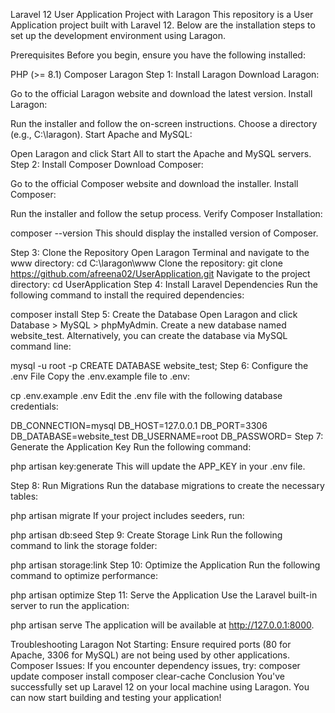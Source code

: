 Laravel 12 User Application Project with Laragon
This repository is a User Application project built with Laravel 12. Below are the installation steps to set up the development environment using Laragon.

Prerequisites
Before you begin, ensure you have the following installed:

PHP (>= 8.1)
Composer
Laragon
Step 1: Install Laragon
Download Laragon:

Go to the official Laragon website and download the latest version.
Install Laragon:

Run the installer and follow the on-screen instructions.
Choose a directory (e.g., C:\laragon).
Start Apache and MySQL:

Open Laragon and click Start All to start the Apache and MySQL servers.
Step 2: Install Composer
Download Composer:

Go to the official Composer website and download the installer.
Install Composer:

Run the installer and follow the setup process.
Verify Composer Installation:

composer --version
This should display the installed version of Composer.

Step 3: Clone the Repository
Open Laragon Terminal and navigate to the www directory:
cd C:\laragon\www
Clone the repository:
git clone https://github.com/afreena02/UserApplication.git
Navigate to the project directory:
cd UserApplication
Step 4: Install Laravel Dependencies
Run the following command to install the required dependencies:

composer install
Step 5: Create the Database
Open Laragon and click Database > MySQL > phpMyAdmin.
Create a new database named website_test.
Alternatively, you can create the database via MySQL command line:

mysql -u root -p
CREATE DATABASE website_test;
Step 6: Configure the .env File
Copy the .env.example file to .env:

cp .env.example .env
Edit the .env file with the following database credentials:

DB_CONNECTION=mysql
DB_HOST=127.0.0.1
DB_PORT=3306
DB_DATABASE=website_test
DB_USERNAME=root
DB_PASSWORD=
Step 7: Generate the Application Key
Run the following command:

php artisan key:generate
This will update the APP_KEY in your .env file.

Step 8: Run Migrations
Run the database migrations to create the necessary tables:

php artisan migrate
If your project includes seeders, run:

php artisan db:seed
Step 9: Create Storage Link
Run the following command to link the storage folder:

php artisan storage:link
Step 10: Optimize the Application
Run the following command to optimize performance:

php artisan optimize
Step 11: Serve the Application
Use the Laravel built-in server to run the application:

php artisan serve
The application will be available at http://127.0.0.1:8000.

Troubleshooting
Laragon Not Starting: Ensure required ports (80 for Apache, 3306 for MySQL) are not being used by other applications.
Composer Issues: If you encounter dependency issues, try:
composer update
composer install
composer clear-cache
Conclusion
You've successfully set up Laravel 12 on your local machine using Laragon. You can now start building and testing your application!



